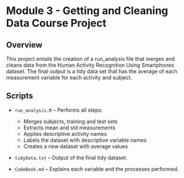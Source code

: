# Module 3 - Getting and Cleaning Data Course Project
## Overview
This project entails the creation of a run_analysis file that merges and cleans data from the Human Activity Recognition Using Smartphones dataset. The final output is a tidy data set that has the average of each measurement variable for each activity and subject.

## Scripts
- `run_analysis.R` – Performs all steps:
  - Merges subjects, training and test sets
  - Extracts mean and std measurements
  - Applies descriptive activity names
  - Labels the dataset with descriptive variable names
  - Creates a new dataset with average values

- `tidyData.txt` – Output of the final tidy dataset.

- `CodeBook.md` – Explains each variable and the processes performed.
